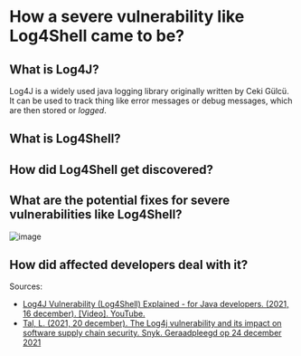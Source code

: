 # How a severe vulnerability like Log4Shell came to be?


## What is Log4J?
Log4J is a widely used java logging library originally written by Ceki Gülcü. It can be used to track thing like error messages or debug messages, which are then stored or *logged*.


## What is Log4Shell?
## How did Log4Shell get discovered?
## What are the potential fixes for severe vulnerabilities like Log4Shell?
![image](https://user-images.githubusercontent.com/77112006/147350117-701b817a-cda4-412c-b85e-89865f4fa72d.png)

## How did affected developers deal with it?

Sources:
- [Log4J Vulnerability (Log4Shell) Explained - for Java developers. (2021, 16 december). [Video]. YouTube.](https://www.youtube.com/watch?v=uyq8yxWO1ls&t=1037s&ab_channel=JavaBrains)
- [Tal, L. (2021, 20 december). The Log4j vulnerability and its impact on software supply chain security. Snyk. Geraadpleegd op 24 december 2021](https://snyk.io/blog/log4j-vulnerability-software-supply-chain-security-log4shell/)
